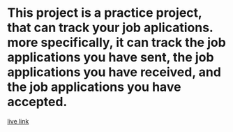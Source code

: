 # This project is a practice project, that can track your job aplications. more specifically, it can track the job applications you have sent, the job applications you have received, and the job applications you have accepted.

[live link](https://jobland-dkmx.onrender.com)